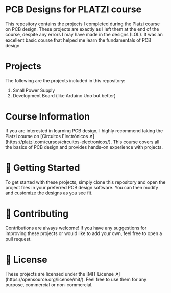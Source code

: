 <h1>PCB Designs for PLATZI course</h1>

This repository contains the projects I completed during the Platzi course on PCB design. These projects are exactly as I left them at the end of the course, despite any errors I may have made in the designs (LOL). It was an excellent basic course that helped me learn the fundamentals of PCB design.

<h1>Projects</h1>
The following are the projects included in this repository:

1. Small Power Supply
2. Development Board (like Arduino Uno but better)

<h1>Course Information</h1>
If you are interested in learning PCB design, I highly recommend taking the Platzi course on [Circuitos Electrónicos ↗](https://platzi.com/cursos/circuitos-electronicos/). This course covers all the basics of PCB design and provides hands-on experience with projects.

<h1>🚀 Getting Started</h1>
To get started with these projects, simply clone this repository and open the project files in your preferred PCB design software. You can then modify and customize the designs as you see fit.

<h1>🤝 Contributing</h1>
Contributions are always welcome! If you have any suggestions for improving these projects or would like to add your own, feel free to open a pull request.

<h1>📝 License</h1>
These projects are licensed under the [MIT License ↗](https://opensource.org/license/mit/). Feel free to use them for any purpose, commercial or non-commercial.
